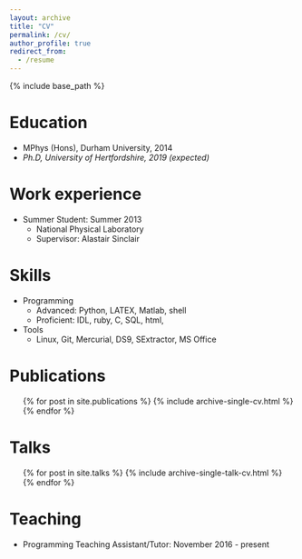 ```yaml
---
layout: archive
title: "CV"
permalink: /cv/
author_profile: true
redirect_from:
  - /resume
---
```


{% include base_path %}

Education
======
* MPhys (Hons), Durham University, 2014
* *Ph.D, University of Hertfordshire, 2019 (expected)*

Work experience
======
* Summer Student: Summer 2013
  * National Physical Laboratory
  * Supervisor: Alastair Sinclair

Skills
======
* Programming
  - Advanced: Python, LATEX, Matlab, shell
  - Proficient: IDL, ruby, C, SQL, html, 
* Tools
  - Linux, Git, Mercurial, DS9, SExtractor, MS Office

Publications
======
  <ul>{% for post in site.publications %}
    {% include archive-single-cv.html %}
  {% endfor %}</ul>
  
Talks
======
  <ul>{% for post in site.talks %}
    {% include archive-single-talk-cv.html %}
  {% endfor %}</ul>
  
Teaching
======
  * Programming Teaching Assistant/Tutor: November 2016 - present
  